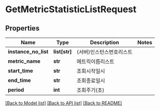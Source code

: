 # GetMetricStatisticListRequest

## Properties
Name | Type | Description | Notes
------------ | ------------- | ------------- | -------------
**instance_no_list** | **list[str]** | (서버)인스턴스번호리스트 | 
**metric_name** | **str** | 메트릭이름리스트 | 
**start_time** | **str** | 조회시작일시 | 
**end_time** | **str** | 조회종료일시 | 
**period** | **int** | 조회주기(초) | 

[[Back to Model list]](../README.md#documentation-for-models) [[Back to API list]](../README.md#documentation-for-api-endpoints) [[Back to README]](../README.md)


